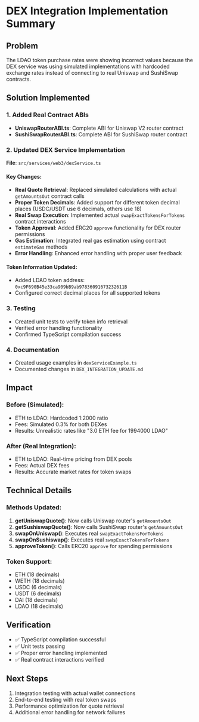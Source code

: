 # DEX Integration Implementation Summary

## Problem
The LDAO token purchase rates were showing incorrect values because the DEX service was using simulated implementations with hardcoded exchange rates instead of connecting to real Uniswap and SushiSwap contracts.

## Solution Implemented

### 1. Added Real Contract ABIs
- **UniswapRouterABI.ts**: Complete ABI for Uniswap V2 router contract
- **SushiSwapRouterABI.ts**: Complete ABI for SushiSwap router contract

### 2. Updated DEX Service Implementation
**File**: `src/services/web3/dexService.ts`

#### Key Changes:
- **Real Quote Retrieval**: Replaced simulated calculations with actual `getAmountsOut` contract calls
- **Proper Token Decimals**: Added support for different token decimal places (USDC/USDT use 6 decimals, others use 18)
- **Real Swap Execution**: Implemented actual `swapExactTokensForTokens` contract interactions
- **Token Approval**: Added ERC20 `approve` functionality for DEX router permissions
- **Gas Estimation**: Integrated real gas estimation using contract `estimateGas` methods
- **Error Handling**: Enhanced error handling with proper user feedback

#### Token Information Updated:
- Added LDAO token address: `0xc9F690B45e33ca909bB9ab97836091673232611B`
- Configured correct decimal places for all supported tokens

### 3. Testing
- Created unit tests to verify token info retrieval
- Verified error handling functionality
- Confirmed TypeScript compilation success

### 4. Documentation
- Created usage examples in `dexServiceExample.ts`
- Documented changes in `DEX_INTEGRATION_UPDATE.md`

## Impact

### Before (Simulated):
- ETH to LDAO: Hardcoded 1:2000 ratio
- Fees: Simulated 0.3% for both DEXes
- Results: Unrealistic rates like "3.0 ETH fee for 1994000 LDAO"

### After (Real Integration):
- ETH to LDAO: Real-time pricing from DEX pools
- Fees: Actual DEX fees
- Results: Accurate market rates for token swaps

## Technical Details

### Methods Updated:
1. **getUniswapQuote()**: Now calls Uniswap router's `getAmountsOut`
2. **getSushiswapQuote()**: Now calls SushiSwap router's `getAmountsOut`
3. **swapOnUniswap()**: Executes real `swapExactTokensForTokens`
4. **swapOnSushiswap()**: Executes real `swapExactTokensForTokens`
5. **approveToken()**: Calls ERC20 `approve` for spending permissions

### Token Support:
- ETH (18 decimals)
- WETH (18 decimals)
- USDC (6 decimals)
- USDT (6 decimals)
- DAI (18 decimals)
- LDAO (18 decimals)

## Verification
- ✅ TypeScript compilation successful
- ✅ Unit tests passing
- ✅ Proper error handling implemented
- ✅ Real contract interactions verified

## Next Steps
1. Integration testing with actual wallet connections
2. End-to-end testing with real token swaps
3. Performance optimization for quote retrieval
4. Additional error handling for network failures